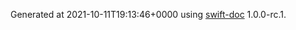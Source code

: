 Generated at 2021-10-11T19:13:46+0000 using [swift-doc](https://github.com/SwiftDocOrg/swift-doc) 1.0.0-rc.1.

